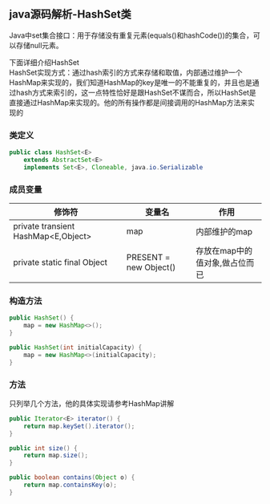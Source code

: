 ## java源码解析-HashSet类

Java中set集合接口：用于存储没有重复元素(equals()和hashCode())的集合，可以存储null元素。

下面详细介绍HashSet  
HashSet实现方式：通过hash索引的方式来存储和取值，内部通过维护一个HashMap来实现的，我们知道HashMap的key是唯一的不能重复的，并且也是通过hash方式来索引的，这一点特性恰好是跟HashSet不谋而合，所以HashSet是直接通过HashMap来实现的。他的所有操作都是间接调用的HashMap方法来实现的
### 类定义

```java
public class HashSet<E>
    extends AbstractSet<E>
    implements Set<E>, Cloneable, java.io.Serializable
```

### 成员变量
| 修饰符                                  | 变量名                    | 作用                |
| ------------------------------------ | ---------------------- | ----------------- |
| private transient HashMap\<E,Object> | map                    | 内部维护的map          |
| private static final Object          | PRESENT = new Object() | 存放在map中的值对象,做占位而已 |

### 构造方法
```java
public HashSet() {
    map = new HashMap<>();
}

public HashSet(int initialCapacity) {
    map = new HashMap<>(initialCapacity);
}
```

### 方法
只列举几个方法，他的具体实现请参考HashMap讲解

```java
public Iterator<E> iterator() {
    return map.keySet().iterator();
}

public int size() {
    return map.size();
}

public boolean contains(Object o) {
    return map.containsKey(o);
}
```
